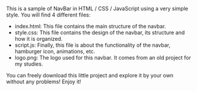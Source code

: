 This is a sample of NavBar in HTML / CSS / JavaScript using a very simple style. You will find 4 different files:

- index.html: This file contains the main structure of the navbar.
- style.css: This file contains the design of the navbar, its structure and how it is organized.
- script.js: Finally, this file is about the functionality of the navbar, hamburger icon, animations, etc.
- logo.png: The logo used for this navbar. It comes from an old project for my studies.

 You can freely download this little project and explore it by your own without any problems! Enjoy it!
